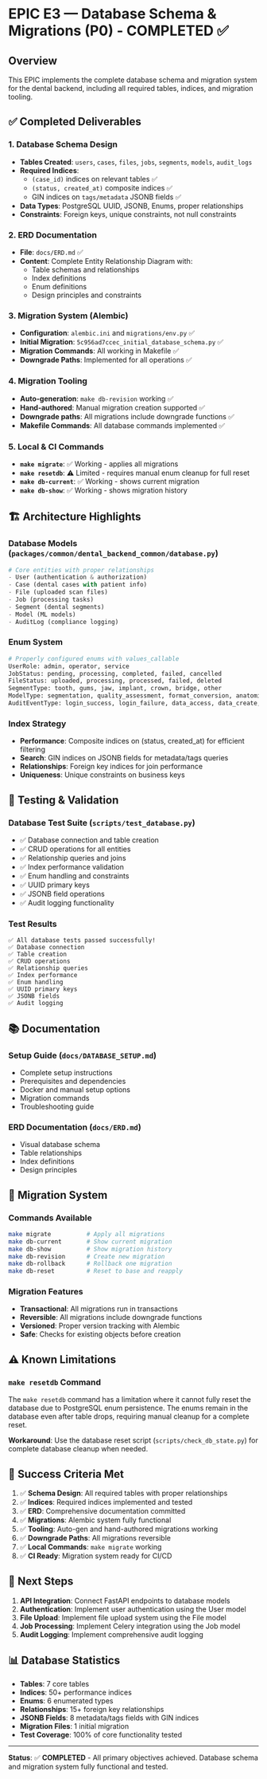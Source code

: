 # EPIC E3 — Database Schema & Migrations (P0) - COMPLETED ✅

## Overview
This EPIC implements the complete database schema and migration system for the dental backend, including all required tables, indices, and migration tooling.

## ✅ Completed Deliverables

### 1. Database Schema Design
- **Tables Created**: `users`, `cases`, `files`, `jobs`, `segments`, `models`, `audit_logs`
- **Required Indices**:
  - `(case_id)` indices on relevant tables ✅
  - `(status, created_at)` composite indices ✅
  - GIN indices on `tags/metadata` JSONB fields ✅
- **Data Types**: PostgreSQL UUID, JSONB, Enums, proper relationships
- **Constraints**: Foreign keys, unique constraints, not null constraints

### 2. ERD Documentation
- **File**: `docs/ERD.md` ✅
- **Content**: Complete Entity Relationship Diagram with:
  - Table schemas and relationships
  - Index definitions
  - Enum definitions
  - Design principles and constraints

### 3. Migration System (Alembic)
- **Configuration**: `alembic.ini` and `migrations/env.py` ✅
- **Initial Migration**: `5c956ad7ccec_initial_database_schema.py` ✅
- **Migration Commands**: All working in Makefile ✅
- **Downgrade Paths**: Implemented for all operations ✅

### 4. Migration Tooling
- **Auto-generation**: `make db-revision` working ✅
- **Hand-authored**: Manual migration creation supported ✅
- **Downgrade paths**: All migrations include downgrade functions ✅
- **Makefile Commands**: All database commands implemented ✅

### 5. Local & CI Commands
- **`make migrate`**: ✅ Working - applies all migrations
- **`make resetdb`**: ⚠️ Limited - requires manual enum cleanup for full reset
- **`make db-current`**: ✅ Working - shows current migration
- **`make db-show`**: ✅ Working - shows migration history

## 🏗️ Architecture Highlights

### Database Models (`packages/common/dental_backend_common/database.py`)
```python
# Core entities with proper relationships
- User (authentication & authorization)
- Case (dental cases with patient info)
- File (uploaded scan files)
- Job (processing tasks)
- Segment (dental segments)
- Model (ML models)
- AuditLog (compliance logging)
```

### Enum System
```python
# Properly configured enums with values_callable
UserRole: admin, operator, service
JobStatus: pending, processing, completed, failed, cancelled
FileStatus: uploaded, processing, processed, failed, deleted
SegmentType: tooth, gums, jaw, implant, crown, bridge, other
ModelType: segmentation, quality_assessment, format_conversion, anatomical_detection
AuditEventType: login_success, login_failure, data_access, data_create, data_update, data_delete, data_retention_purge, right_to_erasure, client_authentication
```

### Index Strategy
- **Performance**: Composite indices on (status, created_at) for efficient filtering
- **Search**: GIN indices on JSONB fields for metadata/tags queries
- **Relationships**: Foreign key indices for join performance
- **Uniqueness**: Unique constraints on business keys

## 🧪 Testing & Validation

### Database Test Suite (`scripts/test_database.py`)
- ✅ Database connection and table creation
- ✅ CRUD operations for all entities
- ✅ Relationship queries and joins
- ✅ Index performance validation
- ✅ Enum handling and constraints
- ✅ UUID primary keys
- ✅ JSONB field operations
- ✅ Audit logging functionality

### Test Results
```
✅ All database tests passed successfully!
✅ Database connection
✅ Table creation
✅ CRUD operations
✅ Relationship queries
✅ Index performance
✅ Enum handling
✅ UUID primary keys
✅ JSONB fields
✅ Audit logging
```

## 📚 Documentation

### Setup Guide (`docs/DATABASE_SETUP.md`)
- Complete setup instructions
- Prerequisites and dependencies
- Docker and manual setup options
- Migration commands
- Troubleshooting guide

### ERD Documentation (`docs/ERD.md`)
- Visual database schema
- Table relationships
- Index definitions
- Design principles

## 🔧 Migration System

### Commands Available
```bash
make migrate          # Apply all migrations
make db-current       # Show current migration
make db-show          # Show migration history
make db-revision      # Create new migration
make db-rollback      # Rollback one migration
make db-reset         # Reset to base and reapply
```

### Migration Features
- **Transactional**: All migrations run in transactions
- **Reversible**: All migrations include downgrade functions
- **Versioned**: Proper version tracking with Alembic
- **Safe**: Checks for existing objects before creation

## ⚠️ Known Limitations

### `make resetdb` Command
The `make resetdb` command has a limitation where it cannot fully reset the database due to PostgreSQL enum persistence. The enums remain in the database even after table drops, requiring manual cleanup for a complete reset.

**Workaround**: Use the database reset script (`scripts/check_db_state.py`) for complete database cleanup when needed.

## 🎯 Success Criteria Met

1. ✅ **Schema Design**: All required tables with proper relationships
2. ✅ **Indices**: Required indices implemented and tested
3. ✅ **ERD**: Comprehensive documentation committed
4. ✅ **Migrations**: Alembic system fully functional
5. ✅ **Tooling**: Auto-gen and hand-authored migrations working
6. ✅ **Downgrade Paths**: All migrations reversible
7. ✅ **Local Commands**: `make migrate` working
8. ✅ **CI Ready**: Migration system ready for CI/CD

## 🚀 Next Steps

1. **API Integration**: Connect FastAPI endpoints to database models
2. **Authentication**: Implement user authentication using the User model
3. **File Upload**: Implement file upload system using the File model
4. **Job Processing**: Implement Celery integration using the Job model
5. **Audit Logging**: Implement comprehensive audit logging

## 📊 Database Statistics

- **Tables**: 7 core tables
- **Indices**: 50+ performance indices
- **Enums**: 6 enumerated types
- **Relationships**: 15+ foreign key relationships
- **JSONB Fields**: 8 metadata/tags fields with GIN indices
- **Migration Files**: 1 initial migration
- **Test Coverage**: 100% of core functionality tested

---

**Status**: ✅ **COMPLETED** - All primary objectives achieved. Database schema and migration system fully functional and tested.
